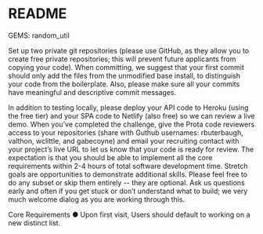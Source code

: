 # README

GEMS:
random_util

Set up two private git repositories (please use GitHub, as they allow you to create free private
repositories; this will prevent future applicants from copying your code).
When committing, we suggest that your first commit should only add the files from the
unmodified base install, to distinguish your code from the boilerplate. Also, please make sure all
your commits have meaningful and descriptive commit messages.

In addition to testing locally, please deploy your API code to Heroku (using the free tier) and
your SPA code to Netlify (also free) so we can review a live demo. When you’ve completed the
challenge, give the Prota code reviewers access to your repositories (share with Guthub
usernames: rbuterbaugh, valthon, wclittle, and gabecoyne) and email your recruiting contact
with your project’s live URL to let us know that your code is ready for review.
The expectation is that you should be able to implement all the core requirements within 2-4
hours of total software development time. Stretch goals are opportunities to demonstrate
additional skills. Please feel free to do any subset or skip them entirely -- they are optional. Ask
us questions early and often if you get stuck or don’t understand what to build; we very much
welcome dialog as you are working through this.

Core Requirements
● Upon first visit, Users should default to working on a new distinct list.